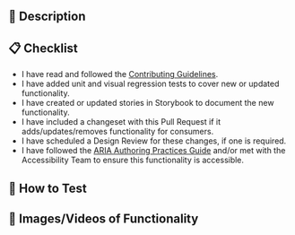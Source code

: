 <!-- Please provide a descriptive title for your Pull Request above.  -->

## 🚀 Description

<!-- Please provide a description of the changes in your Pull Request, in particular the motivation for the changes. -->

## 📋 Checklist

<!-- Please ensure you've gone through this checklist before adding reviewers. -->

- I have read and followed the [Contributing Guidelines](https://github.com/crowdstrike/glide-core/blob/main/CONTRIBUTING.md).
- I have added unit and visual regression tests to cover new or updated functionality.
- I have created or updated stories in Storybook to document the new functionality.
- I have included a changeset with this Pull Request if it adds/updates/removes functionality for consumers.
- I have scheduled a Design Review for these changes, if one is required.
- I have followed the [ARIA Authoring Practices Guide](https://www.w3.org/WAI/ARIA/apg/patterns/) and/or met with the Accessibility Team to ensure this functionality is accessible.

## 🔬 How to Test

<!-- Please provide steps to test the functionality added/updated/removed. Preview URLs are generated with each build. -->

## 📸 Images/Videos of Functionality

<!-- For visual changes, it's extremely helpful to include screenshots, gifs, or videos of what has changed.  Before and After images are ideal when adjusting styling. -->
